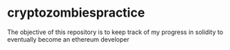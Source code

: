 # cryptozombiespractice
The objective of this repository is to keep track of my progress in solidity to eventually become an ethereum developer
